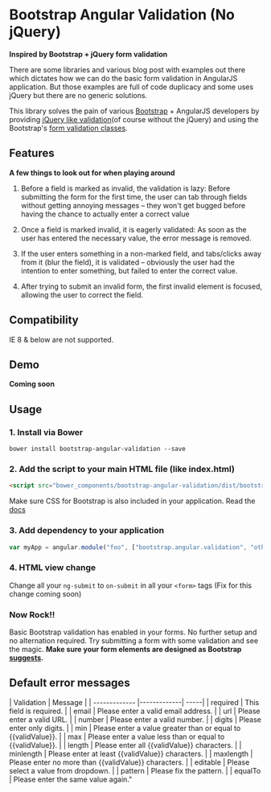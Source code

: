 # Bootstrap Angular Validation (No jQuery)

**Inspired by Bootstrap + jQuery form validation**

There are some libraries and various blog post with examples out there which dictates how we can do the basic form
validation in AngularJS application. But those examples are full of code duplicacy and some uses jQuery but there are
no generic solutions.

This library solves the pain of various [Bootstrap](getbootstrap.com) + AngularJS developers by providing
[jQuery like validation](https://jqueryvalidation.org/documentation/)(of course without the jQuery) and using the
Bootstrap's [form validation classes](http://getbootstrap.com/css/#forms-control-validation).

## Features

**A few things to look out for when playing around**

1. Before a field is marked as invalid, the validation is lazy: Before submitting the form for the first time, the user
can tab through fields without getting annoying messages – they won't get bugged before having the chance to actually
enter a correct value

2. Once a field is marked invalid, it is eagerly validated: As soon as the user has entered the necessary value, the
error message is removed.

3. If the user enters something in a non-marked field, and tabs/clicks away from it (blur the field), it is
validated – obviously the user had the intention to enter something, but failed to enter the correct value.

4. After trying to submit an invalid form, the first invalid element is focused, allowing the user to correct the field.

## Compatibility

IE 8 & below are not supported.

## Demo

**Coming soon**

## Usage

### 1. Install via Bower

```shell
bower install bootstrap-angular-validation --save
```

### 2. Add the script to your main HTML file (like index.html)

```html
<script src="bower_components/bootstrap-angular-validation/dist/bootstrap-angular-validation.min.js"></script>
```

Make sure CSS for Bootstrap is also included in your application. Read the [docs](http://getbootstrap.com/getting-started/#download)

### 3. Add dependency to your application

```javascript
var myApp = angular.module("foo", ["bootstrap.angular.validation", "other-foo-depenency"]);
```

### 4. HTML view change

Change all your `ng-submit` to `on-submit` in all your `<form>` tags (Fix for this change coming soon)

### Now Rock!!

Basic Bootstrap validation has enabled in your forms. No further setup and no alternation required. Try submitting a
form with some validation and see the magic. **Make sure your form elements are designed as
Bootstrap [suggests](http://getbootstrap.com/css/#forms).**

## Default error messages

|    Validation   |    Message    |
| ------------- |-------------| -----|
|    required    |    This field is required.    |
|    email    |    Please enter a valid email address.    |
|    url    |    Please enter a valid URL.    |
|    number    |    Please enter a valid number.    |
|    digits    |    Please enter only digits.    |
|    min    |    Please enter a value greater than or equal to {{validValue}}.    |
|    max    |    Please enter a value less than or equal to {{validValue}}.    |
|    length    |    Please enter all {{validValue}} characters.    |
|    minlength    |    Please enter at least {{validValue}} characters.    |
|    maxlength    |    Please enter no more than {{validValue}} characters.    |
|    editable    |    Please select a value from dropdown.    |
|    pattern    |    Please fix the pattern.    |
|    equalTo    |    Please enter the same value again."